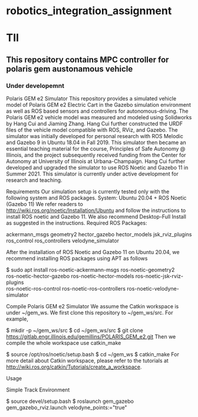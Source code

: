# robotics_integration_assignment
# TII
## This repository contains MPC controller for polaris gem austonamous vehicle
### Under developemnt

Polaris GEM e2 Simulator
This repository provides a simulated vehicle model of Polaris GEM e2 Electric Cart in the Gazebo simulation environment as well as ROS based sensors and controllers for autonomous-driving. The Polaris GEM e2 vehicle model was measured and modeled using Solidworks by Hang Cui and Jiaming Zhang. Hang Cui further constructed the URDF files of the vehicle model compatible with ROS, RViz, and Gazebo.
The simulator was initially developed for personal research with ROS Melodic and Gazebo 9 in Ubuntu 18.04 in Fall 2019. This simulator then became an essential teaching material for the course, Principles of Safe Autonomy @ Illinois, and the project subsequently received funding from the Center for Autonomy at University of Illinois at Urbana-Champaign. Hang Cui further developed and upgraded the simulator to use ROS Noetic and Gazebo 11 in Summer 2021. This simulator is currently under active development for research and teaching.

Requirements
Our simulation setup is currently tested only with the following system and ROS packages.
System: Ubuntu 20.04 + ROS Noetic (Gazebo 11)
We refer readers to http://wiki.ros.org/noetic/Installation/Ubuntu and follow the instructions to install ROS noetic and Gazebo 11.
We also recommend Desktop-Full Install as suggested in the instructions.
Required ROS Packages:

ackermann_msgs
geometry2
hector_gazebo
hector_models
jsk_rviz_plugins
ros_control
ros_controllers
velodyne_simulator

After the installation of ROS Noetic and Gazebo 11 on Ubuntu 20.04, we recommend installing ROS packages using APT as follows

$ sudo apt install ros-noetic-ackermann-msgs ros-noetic-geometry2 \
    ros-noetic-hector-gazebo ros-noetic-hector-models ros-noetic-jsk-rviz-plugins \
    ros-noetic-ros-control ros-noetic-ros-controllers ros-noetic-velodyne-simulator

Compile Polaris GEM e2 Simulator
We assume the Catkin workspace is under ~/gem_ws. We first clone this repository to ~/gem_ws/src.
For example,

$ mkdir -p ~/gem_ws/src
$ cd ~/gem_ws/src
$ git clone https://gitlab.engr.illinois.edu/gemillins/POLARIS_GEM_e2.git
Then we compile the whole workspace use catkin_make

$ source /opt/ros/noetic/setup.bash
$ cd ~/gem_ws
$ catkin_make
For more detail about Catkin workspace, please refer to the tutorials at http://wiki.ros.org/catkin/Tutorials/create_a_workspace.

Usage

Simple Track Environment

$ source devel/setup.bash
$ roslaunch gem_gazebo gem_gazebo_rviz.launch velodyne_points:="true"




